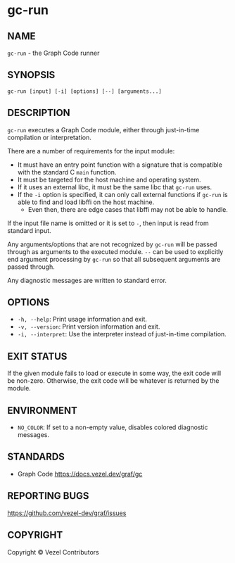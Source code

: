 # gc-run

## NAME

`gc-run` - the Graph Code runner

## SYNOPSIS

`gc-run [input] [-i] [options] [--] [arguments...]`

## DESCRIPTION

`gc-run` executes a Graph Code module, either through just-in-time compilation
or interpretation.

There are a number of requirements for the input module:

* It must have an entry point function with a signature that is compatible with
  the standard C `main` function.
* It must be targeted for the host machine and operating system.
* If it uses an external libc, it must be the same libc that `gc-run` uses.
* If the `-i` option is specified, it can only call external functions if
  `gc-run` is able to find and load libffi on the host machine.
    * Even then, there are edge cases that libffi may not be able to handle.

If the input file name is omitted or it is set to `-`, then input is read from
standard input.

Any arguments/options that are not recognized by `gc-run` will be passed through
as arguments to the executed module. `--` can be used to explicitly end argument
processing by `gc-run` so that all subsequent arguments are passed through.

Any diagnostic messages are written to standard error.

## OPTIONS

* `-h, --help`: Print usage information and exit.
* `-v, --version`: Print version information and exit.
* `-i, --interpret`: Use the interpreter instead of just-in-time compilation.

## EXIT STATUS

If the given module fails to load or execute in some way, the exit code will be
non-zero. Otherwise, the exit code will be whatever is returned by the module.

## ENVIRONMENT

* `NO_COLOR`: If set to a non-empty value, disables colored diagnostic messages.

## STANDARDS

* Graph Code <https://docs.vezel.dev/graf/gc>

## REPORTING BUGS

<https://github.com/vezel-dev/graf/issues>

## COPYRIGHT

Copyright © Vezel Contributors

